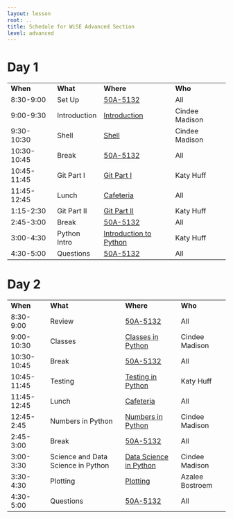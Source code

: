 ```yaml
---
layout: lesson
root: ..
title: Schedule for WiSE Advanced Section
level: advanced
---
```



# Day 1 
 
<table class="table table-striped">
<tr>
    <td> <b>When</b>       </td>
    <td> <b>What</b>         </td>
    <td> <b>Where</b>          </td>
    <td> <b>Who</b> </td>
</tr>
<tr>
    <td> 8:30-9:00      </td>
    <td> Set Up           </td>
    <td> <a href="{{ site.github.url }}/advanced_room.html">50A-5132</a>               </td>
    <td> All             </td>
</tr>
<tr>
    <td> 9:00-9:30      </td>
    <td> Introduction     </td>
    <td> <a href="{{ site.github.url }}/intro.html">Introduction</a>               </td>
    <td> Cindee Madison       </td>
</tr>
<tr>
    <td> 9:30-10:30     </td>
    <td> Shell            </td>
    <td> <a href="{{ site.github.url }}/advanced/shell.html">Shell</a>      </td>
    <td> Cindee Madison </td>
</tr>
<tr>
    <td> 10:30-10:45    </td>
    <td> Break            </td>
    <td> <a href="{{ site.github.url }}/advanced_room.html">50A-5132</a>               </td>
    <td> All             </td>
</tr>
<tr>
    <td> 10:45-11:45      </td>
    <td> Git Part I        </td>
    <td> <a href="{{ site.github.url }}/advanced/git/local.html">Git Part I</a>      </td>
    <td> Katy Huff </td>
</tr>
<tr>
    <td> 11:45-12:45     </td>
    <td> Lunch            </td>
    <td> <a href="{{ site.github.url }}/cafeteria.html">Cafeteria</a>          </td>
    <td> All </td>
</tr>
<tr>
    <td> 1:15-2:30      </td>
    <td> Git Part II       </td>
    <td> <a href="{{ site.github.url }}/advanced/git/remote.html">Git Part II</a>      </td>
    <td> Katy Huff </td>
</tr>
<tr>
    <td> 2:45-3:00      </td>
    <td> Break            </td>
    <td> <a href="{{ site.github.url }}/advanced_room.html">50A-5132</a>               </td>
    <td> All </td>
</tr>
<tr>
    <td> 3:00-4:30      </td>
    <td> Python Intro       </td>
    <td> <a href="{{ site.github.url }}/advanced/python/py-intro/index.html">Introduction to Python</a>      </td>
    <td> Katy Huff </td>
</tr>
<tr>
    <td> 4:30-5:00      </td>
    <td> Questions        </td>
    <td> <a href="{{ site.github.url }}/advanced_room.html">50A-5132</a>                </td>
    <td> All </td>
</tr>
</table>


# Day 2 


<table class="table table-striped"> 
<tr>
    <td> <b>When</b>       </td>
    <td> <b>What</b>            </td>
    <td> <b>Where</b>          </td>
    <td> <b>Who</b> </td>
</tr>
<tr>
    <td> 8:30-9:00      </td>
    <td> Review              </td>
    <td>  <a href="{{ site.github.url }}/advanced_room.html">50A-5132</a>     </td>
    <td> All             </td>
</tr>
<tr>
    <td> 9:00-10:30    </td>
    <td> Classes             </td>
    <td> <a href="http://nbviewer.ipython.org/urls/raw.githubusercontent.com/swcarpentry/2014-04-14-wise/gh-pages/advanced/python/classes.ipynb?create=1">Classes in Python</a>      </td>
    <td> Cindee Madison </td>
</tr>
<tr>
    <td> 10:30-10:45    </td>
    <td> Break               </td>
    <td> <a href="{{ site.github.url }}/advanced_room.html">50A-5132</a>      </td>
    <td> All             </td>
</tr>
<tr>
    <td> 10:45-11:45      </td>
    <td> Testing             </td>
    <td> <a href="{{ site.github.url }}/advanced/python/testing/index.html">Testing in Python</a>      </td>
    <td> Katy Huff </td>
</tr>
<tr>
    <td> 11:45-12:45     </td>
    <td> Lunch               </td>
    <td> <a href="{{ site.github.url }}/cafeteria.html">Cafeteria</a> </td>
    <td> All </td>
</tr>
<tr>
    <td> 12:45-2:45      </td>
    <td> Numbers in Python </td>
    <td> <a href="http://nbviewer.ipython.org/urls/raw.githubusercontent.com/swcarpentry/2014-04-14-wise/gh-pages/advanced/python/Numpy.ipynb?create=1">Numbers in Python</a>      </td>
    <td> Cindee Madison </td>
</tr>
<tr>
    <td> 2:45-3:00      </td>
    <td> Break               </td>
    <td> <a href="{{ site.github.url }}/advanced_room.html">50A-5132</a>      </td>
    <td> All </td>
</tr>
<tr>
    <td> 3:00-3:30      </td>
    <td> Science and Data Science in Python   </td>
    <td> <a href="http://nbviewer.ipython.org/urls/raw.githubusercontent.com/swcarpentry/2014-04-14-wise/gh-pages/advanced/python/pandas-scipy.ipynb?create=1">Data Science in Python</a>      </td>
    <td> Cindee Madison </td>
</tr>
<tr>
    <td> 3:30-4:30      </td>
    <td> Plotting            </td>
    <td> <a href="{{ site.github.url }}/advanced/plotting.html">Plotting</a>      </td>
    <td> Azalee Bostroem</td>
</tr>
<tr>
    <td> 4:30-5:00      </td>
    <td> Questions           </td>
    <td> <a href="{{ site.github.url }}/advanced_room.html">50A-5132</a>      </td>
    <td> All </td>
</tr>
</table>




